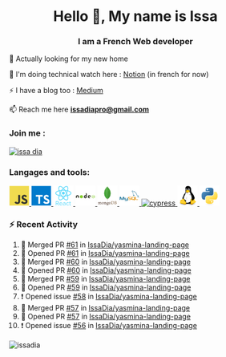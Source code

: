 <h1 align="center">Hello 👋, My name is Issa</h1>
<h3 align="center">I am a French Web developer</h3>


🔭 Actually looking for my new home


📝 I'm doing technical watch here :  [Notion](https://www.notion.so/Veille-Techno-Issa-2572f315bd9348c3a13dcb8b8c3cdb0d) (in french for now)

⚡ I have a blog too : [Medium](https://medium.com/@issadia)

📫 Reach me here **issadiapro@gmail.com**

<h3 align="left">Join me :</h3>
<p align="left">
<a href="https://linkedin.com/in/issa-dia-dev/" target="blank"><img align="center" src="https://raw.githubusercontent.com/rahuldkjain/github-profile-readme-generator/master/src/images/icons/Social/linked-in-alt.svg" alt="issa dia" height="30" width="40" /></a>
</p>

<h3 align="left">Langages and tools:</h3>
<p align="left"> 
  <a href="https://developer.mozilla.org/en-US/docs/Web/JavaScript" target="_blank"> <img src="https://raw.githubusercontent.com/devicons/devicon/master/icons/javascript/javascript-original.svg" alt="javascript" width="40" height="40"/> </a>
  <a href="https://www.typescriptlang.org/" target="_blank"> <img src="https://raw.githubusercontent.com/devicons/devicon/master/icons/typescript/typescript-original.svg" alt="typescript" width="40" height="40"/> </a>
  <a href="https://reactjs.org/" target="_blank"> <img src="https://raw.githubusercontent.com/devicons/devicon/master/icons/react/react-original-wordmark.svg" alt="react" width="40" height="40"/> </a>
  <a href="https://nodejs.org" target="_blank"> <img src="https://raw.githubusercontent.com/devicons/devicon/master/icons/nodejs/nodejs-original-wordmark.svg" alt="nodejs" width="40" height="40"/> </a>
   <a href="https://www.mongodb.com/" target="_blank"> <img src="https://raw.githubusercontent.com/devicons/devicon/master/icons/mongodb/mongodb-original-wordmark.svg" alt="mongodb" width="40" height="40"/> </a>
  <a href="https://www.mysql.com/" target="_blank"> <img src="https://raw.githubusercontent.com/devicons/devicon/master/icons/mysql/mysql-original-wordmark.svg" alt="mysql" width="40" height="40"/> </a>
  <a href="https://www.cypress.io" target="_blank"> <img src="https://raw.githubusercontent.com/simple-icons/simple-icons/6e46ec1fc23b60c8fd0d2f2ff46db82e16dbd75f/icons/cypress.svg" alt="cypress" width="40" height="40"/> </a>
  <a href="https://www.linux.org/" target="_blank"> <img src="https://raw.githubusercontent.com/devicons/devicon/master/icons/linux/linux-original.svg" alt="linux" width="40" height="40"/> </a> 
    <a href="https://www.python.org" target="_blank"> <img src="https://raw.githubusercontent.com/devicons/devicon/master/icons/python/python-original.svg" alt="python" width="40" height="40"/> </a>
</p>

### :zap: Recent Activity

<!--START_SECTION:activity-->
1. 🎉 Merged PR [#61](https://github.com/IssaDia/yasmina-landing-page/pull/61) in [IssaDia/yasmina-landing-page](https://github.com/IssaDia/yasmina-landing-page)
2. 💪 Opened PR [#61](https://github.com/IssaDia/yasmina-landing-page/pull/61) in [IssaDia/yasmina-landing-page](https://github.com/IssaDia/yasmina-landing-page)
3. 🎉 Merged PR [#60](https://github.com/IssaDia/yasmina-landing-page/pull/60) in [IssaDia/yasmina-landing-page](https://github.com/IssaDia/yasmina-landing-page)
4. 💪 Opened PR [#60](https://github.com/IssaDia/yasmina-landing-page/pull/60) in [IssaDia/yasmina-landing-page](https://github.com/IssaDia/yasmina-landing-page)
5. 🎉 Merged PR [#59](https://github.com/IssaDia/yasmina-landing-page/pull/59) in [IssaDia/yasmina-landing-page](https://github.com/IssaDia/yasmina-landing-page)
6. 💪 Opened PR [#59](https://github.com/IssaDia/yasmina-landing-page/pull/59) in [IssaDia/yasmina-landing-page](https://github.com/IssaDia/yasmina-landing-page)
7. ❗️ Opened issue [#58](https://github.com/IssaDia/yasmina-landing-page/issues/58) in [IssaDia/yasmina-landing-page](https://github.com/IssaDia/yasmina-landing-page)
8. 🎉 Merged PR [#57](https://github.com/IssaDia/yasmina-landing-page/pull/57) in [IssaDia/yasmina-landing-page](https://github.com/IssaDia/yasmina-landing-page)
9. 💪 Opened PR [#57](https://github.com/IssaDia/yasmina-landing-page/pull/57) in [IssaDia/yasmina-landing-page](https://github.com/IssaDia/yasmina-landing-page)
10. ❗️ Opened issue [#56](https://github.com/IssaDia/yasmina-landing-page/issues/56) in [IssaDia/yasmina-landing-page](https://github.com/IssaDia/yasmina-landing-page)
<!--END_SECTION:activity-->

<p><img align="center" src="https://github-readme-streak-stats.herokuapp.com/?user=issadia&" alt="issadia" /></p>

